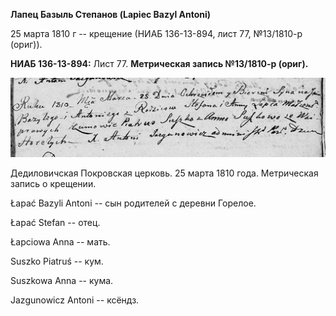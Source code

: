 **Лапец Базыль Степанов (Lapiec Bazyl Antoni)**

25 марта 1810 г -- крещение (НИАБ 136-13-894, лист 77, №13/1810-р
(ориг)).

**НИАБ 136-13-894:** Лист 77. **Метрическая запись №13/1810-р (ориг).**

![](./media/9c6126469f2c6fb8ca4e2cf92eaa018b68e83f49.png)

Дедиловичская Покровская церковь. 25 марта 1810 года. Метрическая запись
о крещении.

Łapać Bazyli Antoni -- сын родителей с деревни Горелое.

Łapać Stefan -- отец.

Łapciowa Anna -- мать.

Suszko Piatruś -- кум.

Suszkowa Anna -- кума.

Jazgunowicz Antoni -- ксёндз.

